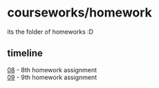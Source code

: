 # courseworks/homework

its the folder of homeworks :D

## timeline

[08](08/) - 8th homework assignment<br>
[09](09/) - 9th homework assignment